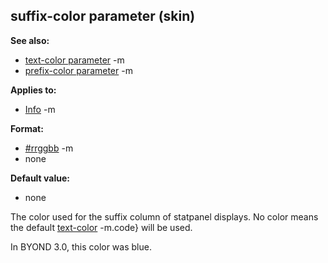 ## suffix-color parameter (skin)
**See also:**
*   [text-color parameter](/ref/%7Bskin%7D/param/text-color.md) -m
*   [prefix-color parameter](/ref/%7Bskin%7D/param/prefix-color.md) -m
<!-- -->
**Applies to:**
*   [Info](/ref/%7Bskin%7D/control/info.md) -m
<!-- -->
**Format:**
*   [#rrggbb](/ref/%7B%7Bappendix%7D%7D/html-colors.md) -m
*   none
<!-- -->
**Default value:**
*   none


The color used for the suffix column of statpanel displays. No
color means the default
[text-color](/ref/%7Bskin%7D/param/text-color.md) -m.code} will be used.


In BYOND 3.0, this color was blue.